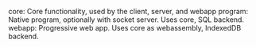 core: Core functionality, used by the client, server, and webapp
program: Native program, optionally with socket server. Uses core, SQL backend.
webapp: Progressive web app. Uses core as webassembly, IndexedDB backend.
